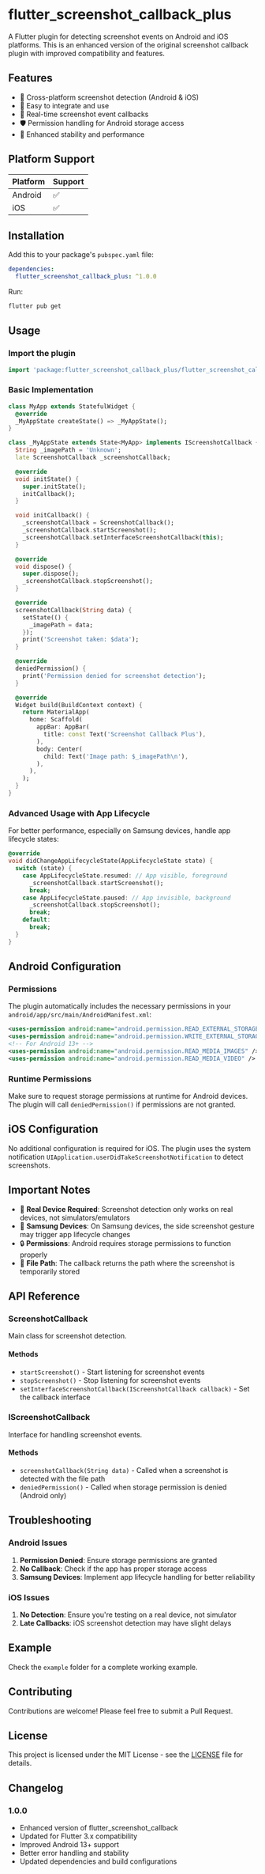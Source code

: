 # flutter_screenshot_callback_plus

A Flutter plugin for detecting screenshot events on Android and iOS platforms. This is an enhanced version of the original screenshot callback plugin with improved compatibility and features.

## Features

- 📱 Cross-platform screenshot detection (Android & iOS)
- 🔧 Easy to integrate and use
- 🎯 Real-time screenshot event callbacks
- 🛡️ Permission handling for Android storage access
- 💪 Enhanced stability and performance

## Platform Support

| Platform | Support |
|----------|---------|
| Android  | ✅      |
| iOS      | ✅      |

## Installation

Add this to your package's `pubspec.yaml` file:

```yaml
dependencies:
  flutter_screenshot_callback_plus: ^1.0.0
```

Run:
```bash
flutter pub get
```

## Usage

### Import the plugin

```dart
import 'package:flutter_screenshot_callback_plus/flutter_screenshot_callback_plus.dart';
```

### Basic Implementation

```dart
class MyApp extends StatefulWidget {
  @override
  _MyAppState createState() => _MyAppState();
}

class _MyAppState extends State<MyApp> implements IScreenshotCallback {
  String _imagePath = 'Unknown';
  late ScreenshotCallback _screenshotCallback;

  @override
  void initState() {
    super.initState();
    initCallback();
  }

  void initCallback() {
    _screenshotCallback = ScreenshotCallback();
    _screenshotCallback.startScreenshot();
    _screenshotCallback.setInterfaceScreenshotCallback(this);
  }

  @override
  void dispose() {
    super.dispose();
    _screenshotCallback.stopScreenshot();
  }

  @override
  screenshotCallback(String data) {
    setState(() {
      _imagePath = data;
    });
    print('Screenshot taken: $data');
  }

  @override
  deniedPermission() {
    print('Permission denied for screenshot detection');
  }

  @override
  Widget build(BuildContext context) {
    return MaterialApp(
      home: Scaffold(
        appBar: AppBar(
          title: const Text('Screenshot Callback Plus'),
        ),
        body: Center(
          child: Text('Image path: $_imagePath\n'),
        ),
      ),
    );
  }
}
```

### Advanced Usage with App Lifecycle

For better performance, especially on Samsung devices, handle app lifecycle states:

```dart
@override
void didChangeAppLifecycleState(AppLifecycleState state) {
  switch (state) {
    case AppLifecycleState.resumed: // App visible, foreground
      _screenshotCallback.startScreenshot();
      break;
    case AppLifecycleState.paused: // App invisible, background
      _screenshotCallback.stopScreenshot();
      break;
    default:
      break;
  }
}
```

## Android Configuration

### Permissions

The plugin automatically includes the necessary permissions in your `android/app/src/main/AndroidManifest.xml`:

```xml
<uses-permission android:name="android.permission.READ_EXTERNAL_STORAGE"/>
<uses-permission android:name="android.permission.WRITE_EXTERNAL_STORAGE"/>
<!-- For Android 13+ -->
<uses-permission android:name="android.permission.READ_MEDIA_IMAGES" />
<uses-permission android:name="android.permission.READ_MEDIA_VIDEO" />
```

### Runtime Permissions

Make sure to request storage permissions at runtime for Android devices. The plugin will call `deniedPermission()` if permissions are not granted.

## iOS Configuration

No additional configuration is required for iOS. The plugin uses the system notification `UIApplication.userDidTakeScreenshotNotification` to detect screenshots.

## Important Notes

- 🔴 **Real Device Required**: Screenshot detection only works on real devices, not simulators/emulators
- 📱 **Samsung Devices**: On Samsung devices, the side screenshot gesture may trigger app lifecycle changes
- 🔒 **Permissions**: Android requires storage permissions to function properly
- 📂 **File Path**: The callback returns the path where the screenshot is temporarily stored

## API Reference

### ScreenshotCallback

Main class for screenshot detection.

#### Methods

- `startScreenshot()` - Start listening for screenshot events
- `stopScreenshot()` - Stop listening for screenshot events
- `setInterfaceScreenshotCallback(IScreenshotCallback callback)` - Set the callback interface

### IScreenshotCallback

Interface for handling screenshot events.

#### Methods

- `screenshotCallback(String data)` - Called when a screenshot is detected with the file path
- `deniedPermission()` - Called when storage permission is denied (Android only)

## Troubleshooting

### Android Issues

1. **Permission Denied**: Ensure storage permissions are granted
2. **No Callback**: Check if the app has proper storage access
3. **Samsung Devices**: Implement app lifecycle handling for better reliability

### iOS Issues

1. **No Detection**: Ensure you're testing on a real device, not simulator
2. **Late Callbacks**: iOS screenshot detection may have slight delays

## Example

Check the `example` folder for a complete working example.

## Contributing

Contributions are welcome! Please feel free to submit a Pull Request.

## License

This project is licensed under the MIT License - see the [LICENSE](LICENSE) file for details.

## Changelog

### 1.0.0
- Enhanced version of flutter_screenshot_callback
- Updated for Flutter 3.x compatibility
- Improved Android 13+ support
- Better error handling and stability
- Updated dependencies and build configurations